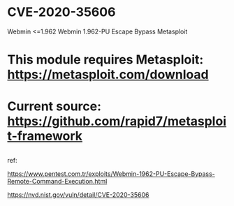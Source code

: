 # CVE-2020-35606
Webmin <=1.962 
Webmin 1.962-PU Escape Bypass Metasploit

##
# This module requires Metasploit: https://metasploit.com/download
# Current source: https://github.com/rapid7/metasploit-framework
##

ref:

https://www.pentest.com.tr/exploits/Webmin-1962-PU-Escape-Bypass-Remote-Command-Execution.html

https://nvd.nist.gov/vuln/detail/CVE-2020-35606

